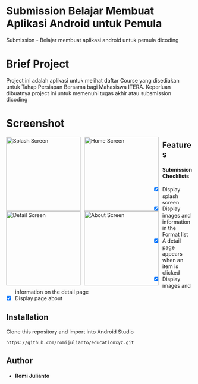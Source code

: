 # Submission Belajar Membuat Aplikasi Android untuk Pemula
Submission - Belajar membuat aplikasi android untuk pemula dicoding

# Brief Project
Project ini adalah aplikasi untuk melihat daftar Course yang disediakan untuk Tahap Persiapan Bersama bagi Mahasiswa ITERA.
Keperluan dibuatnya project ini untuk memenuhi tugas akhir atau subsmission dicoding

# Screenshot
<img src="https://iili.io/jJLC0X.jpg"
     alt="Splash Screen"
     style="float: left; margin-right: 10px;"
     width="200" />
<img src="https://iili.io/jJLxJs.jpg"
     alt="Home Screen"
     style="float: left; margin-right: 10px;"
     width="200" />
<img src="https://iili.io/jJLz5G.jpg"
     alt="Detail Screen"
     style="float: left; margin-right: 10px;"
     width="200" />
<img src="https://iili.io/jJLngn.jpg"
     alt="About Screen"
     style="float: left; margin-right: 10px;"
     width="200" />
     
## Features
#### Submission Checklists
- [x] Display splash screen
- [x] Display images and information in the Format list
- [x] A detail page appears when an item is clicked
- [x] Display images and information on the detail page
- [x] Display page about

## Installation
Clone this repository and import into Android Studio
```
https://github.com/romijulianto/educationxyz.git
```
## Author
* #### Romi Julianto
